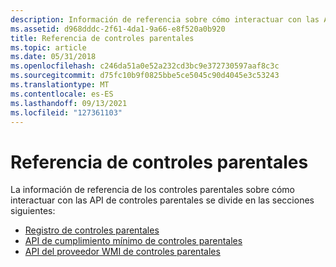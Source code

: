 ```yaml
---
description: Información de referencia sobre cómo interactuar con las API de controles parentales.
ms.assetid: d968dddc-2f61-4da1-9a66-e8f520a0b920
title: Referencia de controles parentales
ms.topic: article
ms.date: 05/31/2018
ms.openlocfilehash: c246da51a0e52a232cd3bc9e372730597aaf8c3c
ms.sourcegitcommit: d75fc10b9f0825bbe5ce5045c90d4045e3c53243
ms.translationtype: MT
ms.contentlocale: es-ES
ms.lasthandoff: 09/13/2021
ms.locfileid: "127361103"
---
```

# <a name="parental-controls-reference"></a>Referencia de controles parentales

La información de referencia de los controles parentales sobre cómo interactuar con las API de controles parentales se divide en las secciones siguientes:

-   [Registro de controles parentales](parental-controls-logging.md)
-   [API de cumplimiento mínimo de controles parentales](parental-controls-minimum-compliance-api.md)
-   [API del proveedor WMI de controles parentales](parental-controls-wmi-provider-api.md)

 

 



